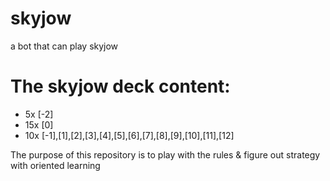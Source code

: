 # skyjow
a bot that can play skyjow

# The skyjow deck content:
 * 5x [-2]
 * 15x [0]
 * 10x [-1],[1],[2],[3],[4],[5],[6],[7],[8],[9],[10],[11],[12]

The purpose of this repository is to play with the rules & figure out strategy with oriented learning

